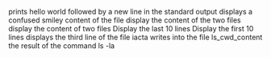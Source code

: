 prints hello world followed by a new line in the standard output
 displays a confused smiley
content of the  file
display the content of the two files
display the content of two files
Display the last 10 lines
Display the first 10 lines
displays the third line of the file iacta
writes into the file ls_cwd_content the result of the command ls -la
